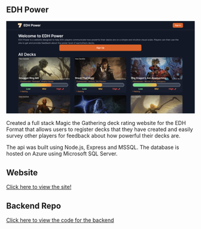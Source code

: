 ## EDH Power

[![screen shot](./EDH-power-preview.png)](https://edh-power.web.app/)

Created a full stack Magic the Gathering deck rating website for the EDH Format that allows users to register decks that they have created and easily survey other players for feedback about how powerful their decks are.

The api was built using Node.js, Express and MSSQL.  The database is hosted on Azure using Microsoft SQL Server.

## Website
[Click here to view the site!](https://edh-power.web.app/)

## Backend Repo
[Click here to view the code for the backend](https://github.com/AndrewWilborn/edh-power-api)

